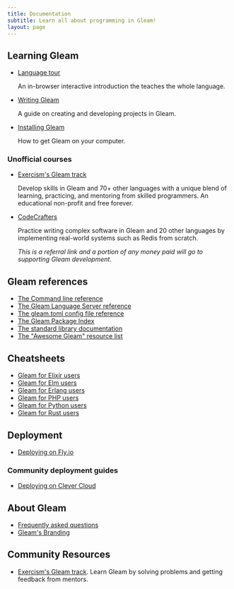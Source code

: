 ```yaml
---
title: Documentation
subtitle: Learn all about programming in Gleam!
layout: page
---
```


## Learning Gleam

- [Language tour](https://tour.gleam.run)

  An in-browser interactive introduction the teaches the whole language.

- [Writing Gleam](/writing-gleam)
  
  A guide on creating and developing projects in Gleam.

- [Installing Gleam](/getting-started/installing)

  How to get Gleam on your computer.

### Unofficial courses

- [Exercism's Gleam track](https://exercism.org/tracks/gleam)

  Develop skills in Gleam and 70+ other languages with a unique blend of learning,
  practicing, and mentoring from skilled programmers. An educational non-profit
  and free forever.

- [CodeCrafters](https://app.codecrafters.io/join?via=lpil)

  Practice writing complex software in Gleam and 20 other languages by
  implementing real-world systems such as Redis from scratch.

  _This is a referral link and a portion of any money paid will go to supporting
  Gleam development_.

## Gleam references

- [The Command line reference](/writing-gleam/command-line-reference)
- [The Gleam Language Server reference](/language-server)
- [The gleam.toml config file reference](/writing-gleam/gleam-toml)
- [The Gleam Package Index](https://packages.gleam.run)
- [The standard library documentation](https://hexdocs.pm/gleam_stdlib/)
- [The "Awesome Gleam" resource list](https://github.com/gleam-lang/awesome-gleam)


## Cheatsheets

- [Gleam for Elixir users](/cheatsheets/gleam-for-elixir-users)
- [Gleam for Elm users](/cheatsheets/gleam-for-elm-users)
- [Gleam for Erlang users](/cheatsheets/gleam-for-erlang-users)
- [Gleam for PHP users](/cheatsheets/gleam-for-php-users)
- [Gleam for Python users](/cheatsheets/gleam-for-python-users)
- [Gleam for Rust users](/cheatsheets/gleam-for-rust-users)

## Deployment

- [Deploying on Fly.io](/deployment/fly)

### Community deployment guides

- [Deploying on Clever Cloud](https://github.com/davlgd/gleam-demo)

## About Gleam

- [Frequently asked questions](/frequently-asked-questions)
- [Gleam's Branding](/branding)

## Community Resources

- [Exercism's Gleam track](https://exercism.org/tracks/gleam). Learn Gleam by
  solving problems and getting feedback from mentors.
